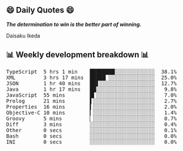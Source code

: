 ## 😄 Daily Quotes 😄

_**The determination to win is the better part of winning.**_

Daisaku Ikeda



## 📊 Weekly development breakdown 📊

<pre>TypeScript  5 hrs 1 min    ████████░░░░░░░░░░░░░  38.1%
XML         3 hrs 17 mins  █████▏░░░░░░░░░░░░░░░  25.0%
JSON        1 hr 40 mins   ██▋░░░░░░░░░░░░░░░░░░  12.7%
Java        1 hr 17 mins   ██░░░░░░░░░░░░░░░░░░░   9.8%
JavaScript  55 mins        █▍░░░░░░░░░░░░░░░░░░░   7.0%
Prolog      21 mins        ▌░░░░░░░░░░░░░░░░░░░░   2.7%
Properties  16 mins        ▍░░░░░░░░░░░░░░░░░░░░   2.0%
Objective-C 10 mins        ▎░░░░░░░░░░░░░░░░░░░░   1.4%
Groovy      5 mins         ▏░░░░░░░░░░░░░░░░░░░░   0.7%
Diff        3 mins         ░░░░░░░░░░░░░░░░░░░░░   0.4%
Other       0 secs         ░░░░░░░░░░░░░░░░░░░░░   0.1%
Bash        0 secs         ░░░░░░░░░░░░░░░░░░░░░   0.0%
INI         0 secs         ░░░░░░░░░░░░░░░░░░░░░   0.0%</pre>